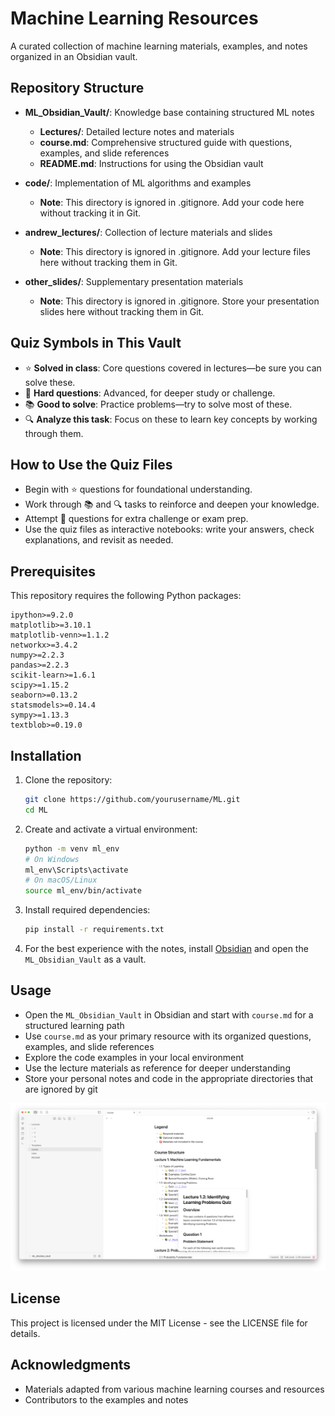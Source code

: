 # Machine Learning Resources

A curated collection of machine learning materials, examples, and notes organized in an Obsidian vault.

## Repository Structure

- **ML_Obsidian_Vault/**: Knowledge base containing structured ML notes
  - **Lectures/**: Detailed lecture notes and materials
  - **course.md**: Comprehensive structured guide with questions, examples, and slide references
  - **README.md**: Instructions for using the Obsidian vault

- **code/**: Implementation of ML algorithms and examples
  - **Note**: This directory is ignored in .gitignore. Add your code here without tracking it in Git.

- **andrew_lectures/**: Collection of lecture materials and slides
  - **Note**: This directory is ignored in .gitignore. Add your lecture files here without tracking them in Git.

- **other_slides/**: Supplementary presentation materials
  - **Note**: This directory is ignored in .gitignore. Store your presentation slides here without tracking them in Git.

## Quiz Symbols in This Vault

- ⭐ **Solved in class**: Core questions covered in lectures—be sure you can solve these.
- 📕 **Hard questions**: Advanced, for deeper study or challenge.
- 📚 **Good to solve**: Practice problems—try to solve most of these.
- 🔍 **Analyze this task**: Focus on these to learn key concepts by working through them.

## How to Use the Quiz Files

- Begin with ⭐ questions for foundational understanding.
- Work through 📚 and 🔍 tasks to reinforce and deepen your knowledge.
- Attempt 📕 questions for extra challenge or exam prep.
- Use the quiz files as interactive notebooks: write your answers, check explanations, and revisit as needed.

## Prerequisites

This repository requires the following Python packages:
```
ipython>=9.2.0
matplotlib>=3.10.1
matplotlib-venn>=1.1.2
networkx>=3.4.2
numpy>=2.2.3
pandas>=2.2.3
scikit-learn>=1.6.1
scipy>=1.15.2
seaborn>=0.13.2
statsmodels>=0.14.4
sympy>=1.13.3
textblob>=0.19.0
```

## Installation

1. Clone the repository:
   ```bash
   git clone https://github.com/yourusername/ML.git
   cd ML
   ```

2. Create and activate a virtual environment:
   ```bash
   python -m venv ml_env
   # On Windows
   ml_env\Scripts\activate
   # On macOS/Linux
   source ml_env/bin/activate
   ```

3. Install required dependencies:
   ```bash
   pip install -r requirements.txt
   ```

3. For the best experience with the notes, install [Obsidian](https://obsidian.md/) and open the `ML_Obsidian_Vault` as a vault.

## Usage

- Open the `ML_Obsidian_Vault` in Obsidian and start with `course.md` for a structured learning path
- Use `course.md` as your primary resource with its organized questions, examples, and slide references
- Explore the code examples in your local environment 
- Use the lecture materials as reference for deeper understanding
- Store your personal notes and code in the appropriate directories that are ignored by git

![Obsidian Interface](screenshot.png)

## License

This project is licensed under the MIT License - see the LICENSE file for details.

## Acknowledgments

- Materials adapted from various machine learning courses and resources
- Contributors to the examples and notes 